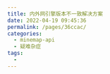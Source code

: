 ```yaml
---
title: 内外网引擎版本不一致解决方案
date: 2022-04-19 09:45:36
permalink: /pages/36ccac/
categories:
  - minemap-api
  - 疑难杂症
tags:
  - 
---
```

